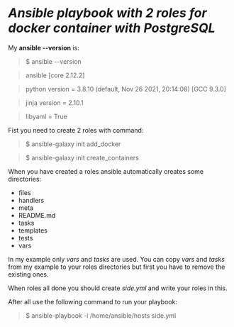 # ***Ansible playbook with 2 roles for docker container with PostgreSQL***

My **ansible --version** is: 

> $ ansible --version

> ansible [core 2.12.2]

> python version = 3.8.10 (default, Nov 26 2021, 20:14:08) [GCC 9.3.0]

> jinja version = 2.10.1

> libyaml = True

Fist you need to create 2 roles with command: 
> $ ansible-galaxy init add_docker

> $ ansible-galaxy init create_containers

When you have created a roles ansible automatically creates some directories:
- files
- handlers
- meta
- README.md
- tasks 
- templates 
- tests
- vars

In my example only *vars* and *tasks* are used. You can copy *vars* and *tasks* from my example to your roles directories but first you have to remove the existing ones.

When roles all done you should create *side.yml* and write your roles in this.

After all use the following command to run your playbook: 
> $ ansible-playbook -i /home/ansible/hosts side.yml

